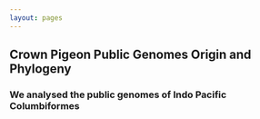 ```yaml
---
layout: pages
---
```

## Crown Pigeon Public Genomes Origin and Phylogeny

### We analysed the public genomes of Indo Pacific Columbiformes